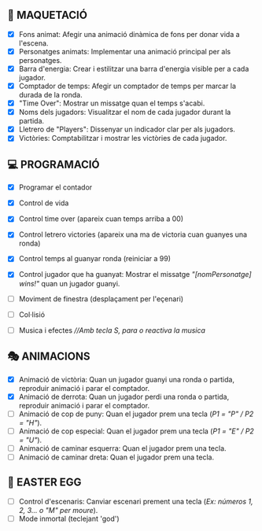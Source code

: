 ## 🎨 MAQUETACIÓ  
- [x] Fons animat: Afegir una animació dinàmica de fons per donar vida a l'escena.  
- [x] Personatges animats: Implementar una animació principal per als personatges.  
- [x] Barra d'energia: Crear i estilitzar una barra d'energia visible per a cada jugador.  
- [x] Comptador de temps: Afegir un comptador de temps per marcar la durada de la ronda.  
- [x] "Time Over": Mostrar un missatge quan el temps s'acabi.  
- [x] Noms dels jugadors: Visualitzar el nom de cada jugador durant la partida.  
- [x] Lletrero de "Players": Dissenyar un indicador clar per als jugadors.  
- [x] Victòries: Comptabilitzar i mostrar les victòries de cada jugador.  

## 💻 PROGRAMACIÓ  
- [x] Programar el contador
- [x] Control de vida 
- [x] Control time over (apareix cuan temps arriba a 00)
- [x] Control letrero victories (apareix una ma de victoria cuan guanyes una ronda)
- [x] Control temps al guanyar ronda (reiniciar a 99)
- [x] Control jugador que ha guanyat: Mostrar el missatge *"[nomPersonatge] wins!"* quan un jugador guanyi.  
- [ ] Moviment de finestra (desplaçament per l'eçenari)
- [ ] Col·lisió
- [ ] Musica i efectes *//Amb tecla S, para o reactiva la musica*


## 🎭 ANIMACIONS  
- [x] Animació de victòria: Quan un jugador guanyi una ronda o partida, reproduir animació i parar el comptador.  
- [x] Animació de derrota: Quan un jugador perdi una ronda o partida, reproduir animació i parar el comptador.  
- [ ] Animació de cop de puny: Quan el jugador prem una tecla (*P1 = "P" / P2 = "H"*).  
- [ ] Animació de cop especial: Quan el jugador prem una tecla (*P1 = "E" / P2 = "U"*). 
- [ ] Animació de caminar esquerra: Quan el jugador prem una tecla.
- [ ] Animació de caminar dreta: Quan el jugador prem una tecla.

## 🥚 EASTER EGG  
- [ ] Control d'escenaris: Canviar escenari prement una tecla (*Ex: números 1, 2, 3... o "M" per moure*).  
- [ ] Mode inmortal (teclejant 'god')
